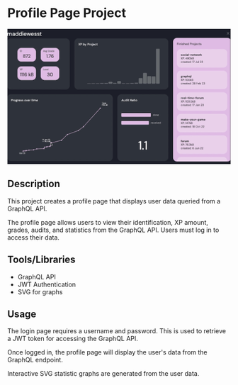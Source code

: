 # Profile Page Project 

![Profile Demo](graphql.gif)

## Description

This project creates a profile page that displays user data queried from a GraphQL API. 

The profile page allows users to view their identification, XP amount, grades, audits, and statistics from the GraphQL API. Users must log in to access their data.
  
## Tools/Libraries

- GraphQL API
- JWT Authentication
- SVG for graphs 

## Usage

The login page requires a username and password. This is used to retrieve a JWT token for accessing the GraphQL API.

Once logged in, the profile page will display the user's data from the GraphQL endpoint.

Interactive SVG statistic graphs are generated from the user data.

